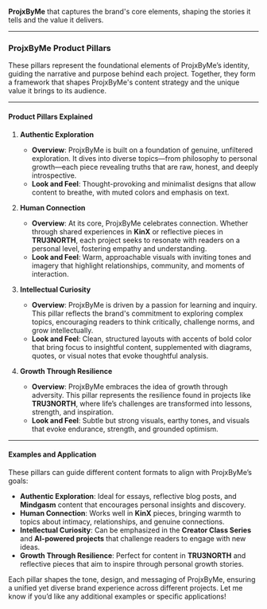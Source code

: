 **ProjxByMe** that captures the brand's core elements, shaping the stories it tells and the value it delivers.

---

### **ProjxByMe Product Pillars**

These pillars represent the foundational elements of ProjxByMe’s identity, guiding the narrative and purpose behind each project. Together, they form a framework that shapes ProjxByMe's content strategy and the unique value it brings to its audience.

---

#### **Product Pillars Explained**

1. **Authentic Exploration**
   - **Overview**: ProjxByMe is built on a foundation of genuine, unfiltered exploration. It dives into diverse topics—from philosophy to personal growth—each piece revealing truths that are raw, honest, and deeply introspective.
   - **Look and Feel**: Thought-provoking and minimalist designs that allow content to breathe, with muted colors and emphasis on text.

2. **Human Connection**
   - **Overview**: At its core, ProjxByMe celebrates connection. Whether through shared experiences in **KinX** or reflective pieces in **TRU3NORTH**, each project seeks to resonate with readers on a personal level, fostering empathy and understanding.
   - **Look and Feel**: Warm, approachable visuals with inviting tones and imagery that highlight relationships, community, and moments of interaction.

3. **Intellectual Curiosity**
   - **Overview**: ProjxByMe is driven by a passion for learning and inquiry. This pillar reflects the brand's commitment to exploring complex topics, encouraging readers to think critically, challenge norms, and grow intellectually.
   - **Look and Feel**: Clean, structured layouts with accents of bold color that bring focus to insightful content, supplemented with diagrams, quotes, or visual notes that evoke thoughtful analysis.

4. **Growth Through Resilience**
   - **Overview**: ProjxByMe embraces the idea of growth through adversity. This pillar represents the resilience found in projects like **TRU3NORTH**, where life’s challenges are transformed into lessons, strength, and inspiration.
   - **Look and Feel**: Subtle but strong visuals, earthy tones, and visuals that evoke endurance, strength, and grounded optimism.

---

#### **Examples and Application**

These pillars can guide different content formats to align with ProjxByMe’s goals:

- **Authentic Exploration**: Ideal for essays, reflective blog posts, and **Mindgasm** content that encourages personal insights and discovery.
- **Human Connection**: Works well in **KinX** pieces, bringing warmth to topics about intimacy, relationships, and genuine connections.
- **Intellectual Curiosity**: Can be emphasized in the **Creator Class Series** and **AI-powered projects** that challenge readers to engage with new ideas.
- **Growth Through Resilience**: Perfect for content in **TRU3NORTH** and reflective pieces that aim to inspire through personal growth stories.

Each pillar shapes the tone, design, and messaging of ProjxByMe, ensuring a unified yet diverse brand experience across different projects. Let me know if you’d like any additional examples or specific applications!
